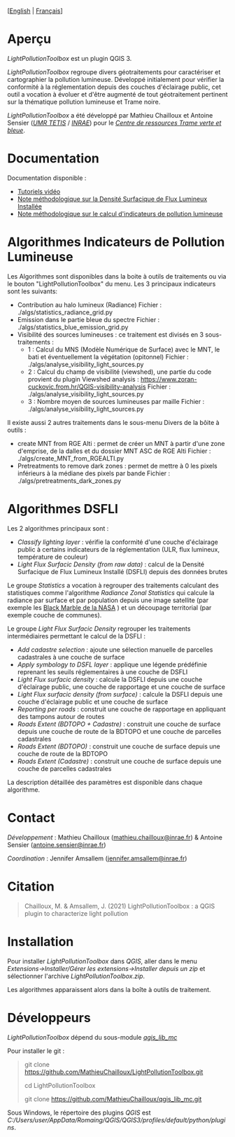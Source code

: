 
[[English](https://github.com/MathieuChailloux/LightPollutionToolbox/blob/master/README.md) | [Français](https://github.com/MathieuChailloux/LightPollutionToolbox/blob/master/README_fr.md)]

# Aperçu

*LightPollutionToolbox* est un plugin QGIS 3.

*LightPollutionToolbox* regroupe divers géotraitements pour caractériser et cartographier la pollution lumineuse. Développé initialement pour vérifier la conformité à la réglementation depuis des couches d'éclairage public, cet outil a vocation à évoluer et d'être augmenté de tout géotraitement pertinent sur la thématique pollution lumineuse et Trame noire.

*LightPollutionToolbox* a été développé par Mathieu Chailloux et Antoine Sensier ([*UMR TETIS*](https://www.umr-tetis.fr) / [*INRAE*](http://www.inrae.fr)) pour le [*Centre de ressources Trame verte et bleue*](http://www.trameverteetbleue.fr/).

# Documentation

Documentation disponible :
 - [Tutoriels vidéo](https://www.youtube.com/playlist?list=PLh9oFe6PuPCVSnbwOEN6aZ1hHkdg5qzg7)
 - [Note méthodologique sur la Densité Surfacique de Flux Lumineux Installée](https://github.com/MathieuChailloux/LightPollutionToolbox/blob/master/docs/fr/NoteDSFLI_INRAE.pdf)
 - [Note méthodologique sur le calcul d'indicateurs de pollution lumineuse](https://github.com/MathieuChailloux/LightPollutionToolbox/blob/master/docs/fr/NoteIndicateursPOLLUM_INRAE_fr.pdf)

# Algorithmes Indicateurs de Pollution Lumineuse

Les Algorithmes sont disponibles dans la boite à outils de traitements ou via le bouton "LightPollutionToolbox" du menu.
Les 3 principaux indicateurs sont les suivants:
- Contribution au halo lumineux (Radiance)
  Fichier : ./algs/statistics_radiance_grid.py
- Emission dans le partie bleue du spectre
  Fichier : ./algs/statistics_blue_emission_grid.py
- Visibilité des sources lumineuses : ce traitement est divisés en 3 sous-traitements :
	- 1 : Calcul du MNS (Modèle Numérique de Surface) avec le MNT, le bati et éventuellement la végétation (opitonnel)
		  Fichier : ./algs/analyse_visibility_light_sources.py
	- 2 : Calcul du champ de visibilité (viewshed), une partie du code provient du plugin Viewshed analysis : https://www.zoran-cuckovic.from.hr/QGIS-visibility-analysis
		  Fichier : ./algs/analyse_visibility_light_sources.py
	- 3 : Nombre moyen de sources lumineuses par maille
		  Fichier : ./algs/analyse_visibility_light_sources.py

Il existe aussi 2 autres traitements dans le sous-menu Divers de la bôite à outils :
- create MNT from RGE Alti : permet de créer un MNT à partir d'une zone d'emprise, de la dalles et du dossier MNT ASC de RGE Alti
  Fichier : ./algs/create_MNT_from_RGEALTI.py
- Pretreatments to remove dark zones : permet de mettre à 0 les pixels inférieurs à la médiane des pixels par bande
  Fichier : ./algs/pretreatments_dark_zones.py 
 
 
# Algorithmes DSFLI

Les 2 algorithmes principaux sont :
 - *Classify lighting layer* : vérifie la conformité d'une couche d'éclairage public à certains indicateurs de la réglementation (ULR, flux lumineux, température de couleur)
 - *Light Flux Surfacic Density (from raw data)* : calcul de la Densité Surfacique de Flux Lumineux Installé (DSFLI) depuis des données brutes

Le groupe *Statistics* a vocation à regrouper des traitements calculant des statistiques comme l'algorithme *Radiance Zonal Statistics* qui calcule la radiance par surface et par population depuis une image satellite (par exemple les [Black Marble de la NASA](https://blackmarble.gsfc.nasa.gov/#product) ) et un découpage territorial (par exemple couche de communes).

Le groupe *Light Flux Surfacic Density* regrouper les traitements intermédiaires permettant le calcul de la DSFLI :
 - *Add cadastre selection* : ajoute une sélection manuelle de parcelles cadastrales à une couche de surface
 - *Apply symbology to DSFL layer* : applique une légende prédéfinie reprenant les seuils réglementaires à une couche de DSFLI
 - *Light Flux surfacic density* : calcule la DSFLI depuis une couche d'éclairage public, une couche de rapportage et une couche de surface
 - *Light Flux surfacic density (from surface)* : calcule la DSFLI depuis une couche d'éclairage public et une couche de surface
 - *Reporting per roads* : construit une couche de rapportage en appliquant des tampons autour de routes
 - *Roads Extent (BDTOPO + Cadastre)* : construit une couche de surface depuis une couche de route de la BDTOPO et une couche de parcelles cadastrales
 - *Roads Extent (BDTOPO)* : construit une couche de surface depuis une couche de route de la BDTOPO
 - *Roads Extent (Cadastre)* : construit une couche de surface depuis une couche de parcelles cadastrales

La description détaillée des paramètres est disponible dans chaque algorithme.

# Contact

*Développement* : Mathieu Chailloux (mathieu.chailloux@inrae.fr) & Antoine Sensier (antoine.sensier@inrae.fr)

*Coordination* : Jennifer Amsallem (jennifer.amsallem@inrae.fr)

# Citation

> Chailloux, M. & Amsallem, J. (2021) LightPollutionToolbox : a QGIS plugin to characterize light pollution


# Installation

Pour installer *LightPollutionToolbox* dans *QGIS*, aller dans le menu *Extensions->Installer/Gérer les extensions->Installer depuis un zip* et sélectionner l'archive *LightPollutionToolbox.zip*.

Les algorithmes apparaissent alors dans la boîte à outils de traitement.

# Développeurs

*LightPollutionToolbox* dépend du sous-module [*qgis_lib_mc*](https://github.com/MathieuChailloux/qgis_lib_mc)

Pour installer le git :  
> git clone https://github.com/MathieuChailloux/LightPollutionToolbox.git
>
> cd LightPollutionToolbox
>
> git clone https://github.com/MathieuChailloux/qgis_lib_mc.git

Sous Windows, le répertoire des plugins *QGIS* est *C:/Users/user/AppData/Romaing/QGIS/QGIS3/profiles/default/python/plugins*.
